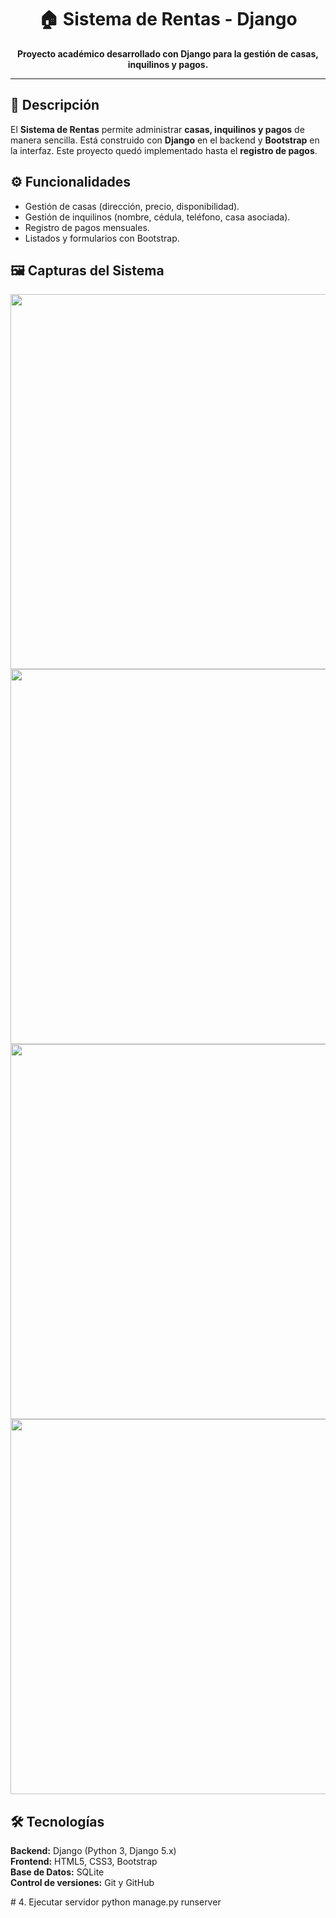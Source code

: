 <h1 align="center">🏠 Sistema de Rentas - Django</h1>

<p align="center">
  <b>Proyecto académico desarrollado con Django para la gestión de casas, inquilinos y pagos.</b>
</p>

<hr/>

<h2>📌 Descripción</h2>
<p>
El <b>Sistema de Rentas</b> permite administrar <b>casas, inquilinos y pagos</b> de manera sencilla.  
Está construido con <b>Django</b> en el backend y <b>Bootstrap</b> en la interfaz.  
Este proyecto quedó implementado hasta el <b>registro de pagos</b>.
</p>

<h2>⚙️ Funcionalidades</h2>
<ul>
  <li>Gestión de casas (dirección, precio, disponibilidad).</li>
  <li>Gestión de inquilinos (nombre, cédula, teléfono, casa asociada).</li>
  <li>Registro de pagos mensuales.</li>
  <li>Listados y formularios con Bootstrap.</li>
</ul>

<h2>🖼️ Capturas del Sistema</h2>
<p align="center">
  <img src="https://github.com/user-attachments/assets/d7572fa3-8e93-4b4d-ba1f-e15ef9966dce" width="600"/>
  <img src="https://github.com/user-attachments/assets/adbc4e12-8a61-4433-8beb-829da19f0900" width="600"/>
  <img src="https://github.com/user-attachments/assets/a662d6e5-f1e8-413c-b0ce-16554aa9ee68" width="600"/>
  <img src="https://github.com/user-attachments/assets/fc5cdd19-2c02-47ec-a48c-d39a42a2717f" width="600"/>
</p>

<h2>🛠️ Tecnologías</h2>
<p>
  <b>Backend:</b> Django (Python 3, Django 5.x)<br/>
  <b>Frontend:</b> HTML5, CSS3, Bootstrap<br/>
  <b>Base de Datos:</b> SQLite<br/>
  <b>Control de versiones:</b> Git y GitHub
</p>
# 4. Ejecutar servidor
python manage.py runserver

